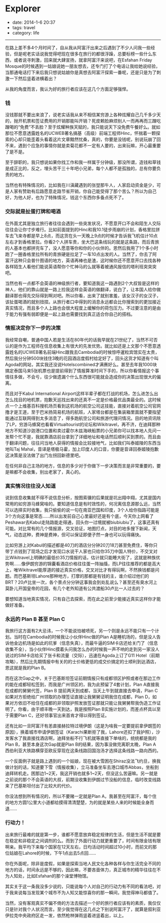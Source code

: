 # Explorer

- date: 2014-1-6 20:37
- tags: travel
- category: life

-------------------

在路上差不多4个月时间了，自从我从阿富汗出来之后遇到了不少人问我一些经验，但是呢老实话说我觉得吧现在很多在旅行的都很浮躁，总要标榜一些什么东西，或者说寻刺激，回来就大肆宣扬，就拿阿富汗来说吧，在Esfahan Friday Mosque的时候遇到一姑娘说她一朋友想去，还专门打了个电话让我给她说经验，当那通电话打下来后我只想说姑娘你是真想去阿富汗探索一番呢，还是只是为了刺激一下然后竖着进横着出？

从我的角度而言，我认为好的旅行者应该在这几个方面足够强悍。

### 钱

没钱那就不要出来浪了，说老实话我从来不相信某穷游上各种炫耀自己几千多少天的，抛开机票和签证费用的开销那能叫开销？死皮赖脸麻烦别人一而再再而三蹭吃蹭喝的“免费”不丢脸？至于炫耀种族天赋的，我只能说天下没免费午餐好么。就如那位不愿意透露姓名的UCWEB著名搞基（高级）前端工程师Hinc，怀揣着一颗探索的心却只能歪着头看着这片文章黯然忧桑，真的，你要是没钱呢，别说玩崩了回不来，遇到个应急的事情你就是卖菊花都不一定有人要的，出来玩嘛，开心最重要了是不是。

至于辞职的，我只想说如果你找工作和我一样属于分钟级，那没所谓，造钱和草钱是成正比的，反之，埋头苦干三十年吧小兄弟，每个人都不是孤独的，总有你要负责的地方。

当然也有特殊情况的，比如我在川滇藏遇到的张堃那牛人，人家启动资金是少，可是人家有赞助有后路愿意走路节省开销，你自己能受得了那个苦么？所以为自己好，为他人好，也为了特殊情况，钱这个东西你多备点死不了。

### 交际就是扯蛋打牌和喝酒

在外面尤其是独立旅行者往往会遇到一些突发状况，不愿意开口不会和陌生人交际往往会让你寸步难行。比如前面提到的Hinc和我10.1徒步雨崩的计划，香格里拉拼车去飞来寺都是早上8点，而这货在头一天晚上9点的时候才告诉我飞机估计10点左右才到香格里拉。你看2个人拼车贵，坐大巴这条线玩的就是这条路，而后青旅的人基本也都拼完车了，没人愿意等你和你的小伙伴的。恩然后我用了1个多小时跑了一圈香格里拉所有的青旅硬是拉足了一车10点出发的人。当然了，你去了阿富汗这种只会普什图语的地方，英语再棒也是渣，这时候你还不愿意开口去找各种各样陌生人看他们能说英语帮你个忙神马的么就等着被通风报信的塔利班突突突吧。

当然也有一点都不会英语的神级旅行者，要知道我这一路遇到2个大叔皆是这样的神人，他们的靠山就是一路上捡我这样会英语的做翻译，说白了，让本国人给你做翻译那也得先交际得到啊对吧。所以你看，出来了就别害羞，该女汉子的女汉子，该扯蛋喝酒的就别扭捏。从旅行者口中得到的消息永远都会比你搜索到的更加接近真实情况，而且多个人上路也会很大程度上缓解你的荷包压力。不过要注意的是由于能力有强有弱即便是一起上路也需要找到真正适合你自己的搭档。

### 情报决定你下一步的决策

我经常自嘲，普通中国人若是生活在80年代的话我早就在21世纪了，当然不可否认的是作为工程师在信息收集上有很大的先发优势。就比如还是上文那个不愿意透露姓名的UCWEB著名前端Hinc跟我去Cambodia的时候惊呼暹粒宾馆实在太贵，然后我分分钟500块钱住3晚的花园酒店度假村给定好了，回头这货才知道有个叫Agoda的网站，其实我还没说Hotelscombined才满赛好么。甚至去年我1000块搞定泰国马来5张机票也是提前得到了情报算准时间下手的，所以你看情报这个事情往多做，不会亏，往少做遗漏个什么东西很可能就会造成你的决策出现很大的偏离。

而且对于Kabul International Airport这样半辈子都在打战的机场，怎么进怎么出怎么找目的地机票，抱歉天巡找出来的还真不一定是价格最优品类最全的。这时候点一个上维基百科搜机场页看到这机场的航空公司这技能，直接对着航空公司官网撸才是王道，至于巴米扬简易机场的航班，人家塔台都是在集装箱里面就不要指望能通过互联网得到太多消息了，得多跑航空公司和旅游代理问情况。目的地资讯除了LP，穷游马蜂窝也看看Virtualtourist的论坛和Wikitravel，再不济，在迪拜那种地方不知道沙迦港口位置和卖过霍尔木兹海峡船票的小兄弟你可以找本地人先问一发帮个忙不是，我就靠酒店前台拿到了详细地址和电话然后顺利买到票的。而且由于翻译问题，往往问当地人获得的情报会比较接地气，比如我们叫泰姬陵的东西当地叫Taj Mahal，音译是塔极马霍，加上印度人的口音，你要是音译回泰姬陵抱歉这决策是没法做了出门左拐回新德里吧。

在任何非自己主场的地方，信息的多少对于你做下一步决策而言是非常重要的，要是嘛都不会收集，别出老家了，真心的。

### 真实情况往往没人知道

说到信息收集就不得不说信息分析，按图索骥的后果就是坑出翔中翔，尤其是国内常用的如穷游马蜂窝啥的。要知道信息是有时效性的，何况离信息源那么远，当然可以选择实时收集，我只偷偷的说一句在南亚巴国和印度，3个人给你指路可能是3个方向这事是常态……所以出发前自己心里最好还是有个底，今天你上网看了Peshawar去Kabul走陆路能走得通，回头你一过境就被biubiubiu了，这事还真有可能。对比常有的几个情报源，交叉验证，地图打点，对目的地多搜下新闻，天气，动态这种，费神是费神，但可以保证即便孑然一身也可以玩得痛快。

比如穷游上对Kabul的描述都是40刀的酒店分分钟20刀18刀甚至免费住，等你只带丁点钱到了现场之后才发现口水说干人家也只给你35刀中国人特价，不交叉对比Wikitravel上明确的最低价35刀情报的话，估计就只能睡大街了，这就是种族优势啊……像伊朗穷游的锦囊看酒店价格往往蛋一阵抽搐，而LP往往推荐的都是高大上，唯Wikitravel能厚道的接近真实价格，交叉对比才有得玩啊，不然换钱都是问题。而巴基斯坦Lahore那种地方，打摩的那都是有钱的主，谁介绍过他们的BRT？20卢比坐一次，各个景点分分钟这事我会到处乱说么？甚至还有臭水河上莫卧儿开国皇帝的花园，有几个老外知道有公共渡船30卢比一人过去的？

要想知道当地真实情况，只有自己去探索，而在此之前至少能接近真实这样你才能做好准备。

### 永远的 Plan B 甚至 Plan C

我旅行这方面有2大忌讳，一个不能说怕被喷死，另一个则是永远不能只有一个计划。当时在Cambodia的时候我让小伙伴Hinc做的Plan A是睡机场的，但是没人告诉他金边机场是如此的坑爹（信息失真），而最牛逼的SIM卡店还给关门了（信息收集不全），当小伙伴Hinc摸着头问我怎么办的时候我一声不响的走到另一家没人说过的SIM卡店给买了张卡和流量（交际），迅速在Agoda上订了G11 Hotel（前期攻略），然后比先期情报中有关的的士价格更低的成交价搞定的士顺利到达酒店，恩这就是我的Plan B。

而在这次Gap之中，关于巴基斯坦签证前期情报只有成都领区护照或者在那边工作的能在成都轻松签到，而我是广州领区的，我为此预留了4套计划，Plan A直接我在成都的舅舅代签，Plan B 提前两天到成都，当天上午到就直接去申请，Plan C 如果对方拒绝给广州领取的办理签证直接让我舅舅证明我住在成都，Plan D，如果对方依旧不给住在成都的非领取护照发放签证那就只能让我舅舅帮我伪造工作证明了。你看，由于顺丰晚一天到达，我是按照Plan B实施计划的，而差点杯具以至于需要Plan C，还好领事官出来首肯才得以得到签证。

还有比如一旦阿富汗有恙直接赫拉特过境伊朗（这是为啥我一定要提前拿伊朗签的原因），换着城市申请伊朗签证（Karachi果断拒了我，Lahore还扣了我护照），沙发客水了我直接找酒店啊，迪拜坐船不行飞机就等直接下单啥的，统统都是我的Plan B，甚至本身这次Gap就是Plan B的结果，因为事没做完离职太晚，Plan A 西伯利亚大铁路横穿亚欧反穿现在这条线路回国泡汤才选择这条线路一路向西的。

一个反面例子就是路上遇到的一个姑娘，现在被大雪困在Shiraz没法飞约旦，换我做计划的话，知道要下雪（情报收集），立马准备坐车去港口城市Abbas，坐船到迪拜转机走。困那边1~2天，我这开销也就多1~2天，但没这么苦逼嘛。另一就是之前说的那个不会英语的大叔，前期没收集到伊朗过节没船的信息，临时改变线路来了巴基斯坦付出了比较大的代价。

你没法想到所有情况的，所以不要赌一定就是Plan A，我甚至在阿富汗，每个住的地方方圆1公里大小道都给摸得清清楚楚，为的就是某些人来的时候能全身而退……

### 行动力！

出来旅行最难的就是第一步，谁都不愿意放弃稳定规律的生活，但是生活不就是要在稳定和非稳定之间调剂的么。而到了外面行动力就更重要了，时间有限金钱有限啊亲。我平均下来每个国家在12天左右，日均活动时间超过10小时，而前文的那位姑娘在Lahore的时候，下午1点出去5点回……

你在外面呢，除非是度假，如果是探索当地人民文化各种各样与你生活完全不同的地方的话，时间永远是不够的，因此嘛，不要吝啬体力，真正城市的精华往往在不为人知处，比如Esfahan的那个澡堂博物馆。

其实关于这一条我没多少说的，只能说每个人对自己的行动力有不同的看法吧，对于我来说每当发现某个城市不为人知又能惊喜你的那一瞬间，我觉得神马都值了。

当然，没有客观真实不偏不倚的方法去描述一个好的旅行者应该有的素质，我仅仅只是针对我个人状况而言。至少我觉得在这几点之下别说阿富汗了，就算是叙利亚伊拉克中央政府区走一发，依然枪林弹雨竖着进竖着出，以上。
